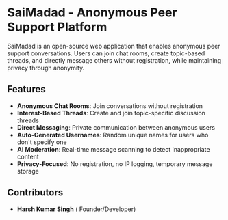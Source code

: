 # SaiMadad - Anonymous Peer Support Platform

SaiMadad is an open-source web application that enables anonymous peer support conversations. Users can join chat rooms, create topic-based threads, and directly message others without registration, while maintaining privacy through anonymity.

## Features

- **Anonymous Chat Rooms**: Join conversations without registration
- **Interest-Based Threads**: Create and join topic-specific discussion threads
- **Direct Messaging**: Private communication between anonymous users
- **Auto-Generated Usernames**: Random unique names for users who don't specify one
- **AI Moderation**: Real-time message scanning to detect inappropriate content
- **Privacy-Focused**: No registration, no IP logging, temporary message storage

## Contributors
- **Harsh Kumar Singh** ( Founder/Developer)
